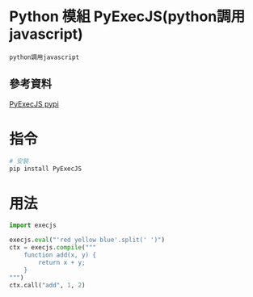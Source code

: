 # Python 模組 PyExecJS(python調用javascript)

```
python調用javascript
```

## 參考資料

[PyExecJS pypi](https://pypi.org/project/PyExecJS/)

# 指令

```bash
# 安裝
pip install PyExecJS
```

# 用法

```Python
import execjs

execjs.eval("'red yellow blue'.split(' ')")
ctx = execjs.compile("""
	function add(x, y) {
		return x + y;
	}
""")
ctx.call("add", 1, 2)
```
